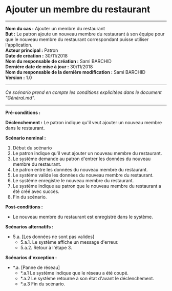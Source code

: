 
# Ajouter un membre du restaurant

------

**Nom du cas :** Ajouter un membre du restaurant  
**But :** Le patron ajoute un nouveau membre du restaurant à son équipe pour que le nouveau membre du restaurant correspondant puisse utiliser l'application.  
**Acteur principal :** Patron  
**Date de création :** 30/11/2018  
**Nom du responsable de création :** Sami BARCHID  
**Dernière date de mise à jour :** 30/11/2018  
**Nom du responsable de la dernière modification :** Sami BARCHID  
**Version :** 1.0

------

*Ce scénario prend en compte les conditions explicitées dans le document "Général.md".*

------

**Pré-conditions :**


**Déclenchement :**
Le patron indique qu'il veut ajouter un nouveau membre dans le restaurant.

**Scénario nominal :**
1. Début du scénario
2. Le patron indique qu'il veut ajouter un nouveau membre du restaurant.
3. Le système demande au patron d'entrer les données du nouveau membre du restaurant.
4. Le patron entre les données du nouveau membre du restaurant.
5. Le système valide les données du nouveau membre du restaurant.
6. Le système enregistre le nouveau membre du restaurant.
7. Le système indique au patron que le nouveau membre du restaurant a été créé avec succès.
8. Fin du scénario.

**Post-conditions :**
- Le nouveau membre du restaurant est enregistré dans le système.

**Scénarios alternatifs :**
- 5.a. [Les données ne sont pas valides]
	- 5.a.1. Le système affiche un message d'erreur.
	- 5.a.2. Retour à l'étape 3.

**Scénarios d'exception :**
- \*.a. [Panne de réseau]
	- \*.a.1 Le système indique que le réseau a été coupé.
	- \*.a.2 Le système retourne à son état d'avant le déclenchement.
	- \*.a.3 Fin du scénario.
